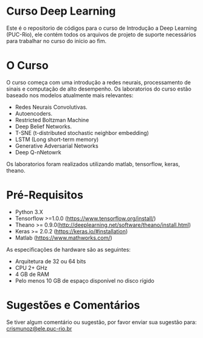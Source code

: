 # Curso Deep Learning

Este é o repositorio de códigos para o curso de Introdução a Deep Learning (PUC-Rio), ele contém todos os arquivos de projeto de suporte necessários para trabalhar no curso do início ao fim.

# O Curso
O curso começa com uma introdução a redes neurais, processamento de sinais e computação de alto desempenho. Os laboratorios do curso estão baseado nos modelos atualmente mais relevantes: 

* Redes Neurais Convolutivas. 
* Autoencoders. 
* Restricted Boltzman Machine
* Deep Belief Networks.      
* T-SNE (t-distributed stochastic neighbor embedding)
* LSTM (Long short-term memory)
* Generative Adversarial Networks 
* Deep Q-nNetowrk

Os laboratorios foram realizados utilizando matlab, tensorflow, keras, theano.

# Pré-Requisitos

* Python 3.X
* Tensorflow  >=1.0.0 (https://www.tensorflow.org/install/)
* Theano >= 0.9.0(http://deeplearning.net/software/theano/install.html)
* Keras >= 2.0.2 (https://keras.io/#installation)
* Matlab (https://www.mathworks.com/)

As especificações de hardware são as seguintes:

* Arquitetura de 32 ou 64 bits
* CPU 2+ GHz
* 4 GB de RAM
* Pelo menos 10 GB de espaço disponível no disco rígido

# Sugestões e Comentários

Se tiver algum comentário ou sugestão, por favor enviar sua sugestão para: crismunoz@ele.puc-rio.br
